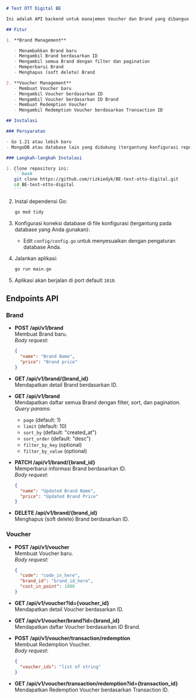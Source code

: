 ````markdown
# Test OTT Digital BE

Ini adalah API backend untuk manajemen Voucher dan Brand yang dibangun menggunakan framework [Gin](https://github.com/gin-gonic/gin) dan Go.

## Fitur

1. **Brand Management**

   - Menambahkan Brand baru
   - Mengambil Brand berdasarkan ID
   - Mengambil semua Brand dengan filter dan pagination
   - Memperbarui Brand
   - Menghapus (soft delete) Brand

2. **Voucher Management**
   - Membuat Voucher baru
   - Mengambil Voucher berdasarkan ID
   - Mengambil Voucher berdasarkan ID Brand
   - Membuat Redemption Voucher
   - Mengambil Redemption Voucher berdasarkan Transaction ID

## Instalasi

### Persyaratan

- Go 1.21 atau lebih baru
- MongoDB atau database lain yang didukung (tergantung konfigurasi repository dan service)

### Langkah-langkah Instalasi

1. Clone repository ini:
   ```bash
   git clone https://github.com/rizkiedyk/BE-test-otto-digital.git
   cd BE-test-otto-digital
   ```
````

2. Instal dependensi Go:

   ```bash
   go mod tidy
   ```

3. Konfigurasi koneksi database di file konfigurasi (tergantung pada database yang Anda gunakan):

   - Edit `config/config.go` untuk menyesuaikan dengan pengaturan database Anda.

4. Jalankan aplikasi:

   ```bash
   go run main.go
   ```

5. Aplikasi akan berjalan di port default `1010`.

## Endpoints API

### Brand

- **POST /api/v1/brand**  
  Membuat Brand baru.  
  _Body request_:

  ```json
  {
    "name": "Brand Name",
    "price": "Brand price"
  }
  ```

- **GET /api/v1/brand/{brand_id}**  
  Mendapatkan detail Brand berdasarkan ID.

- **GET /api/v1/brand**  
  Mendapatkan daftar semua Brand dengan filter, sort, dan pagination.  
  _Query params_:

  - `page` (default: 1)
  - `limit` (default: 10)
  - `sort_by` (default: "created_at")
  - `sort_order` (default: "desc")
  - `filter_by_key` (optional)
  - `filter_by_value` (optional)

- **PATCH /api/v1/brand/{brand_id}**  
  Memperbarui informasi Brand berdasarkan ID.  
  _Body request_:

  ```json
  {
    "name": "Updated Brand Name",
    "price": "Updated Brand Price"
  }
  ```

- **DELETE /api/v1/brand/{brand_id}**  
  Menghapus (soft delete) Brand berdasarkan ID.

### Voucher

- **POST /api/v1/voucher**  
  Membuat Voucher baru.  
  _Body request_:

  ```json
  {
    "code": "code_in_here",
    "brand_id": "brand_id_here",
    "cost_in_point": 1000
  }
  ```

- **GET /api/v1/voucher?id={voucher_id}**  
  Mendapatkan detail Voucher berdasarkan ID.

- **GET /api/v1/voucher/brand?id={brand_id}**  
  Mendapatkan daftar Voucher berdasarkan ID Brand.

- **POST /api/v1/voucher/transaction/redemption**  
  Membuat Redemption Voucher.  
  _Body request_:

  ```json
  {
    "voucher_ids": "list of string"
  }
  ```

- **GET /api/v1/voucher/transaction/redemption?id={transaction_id}**  
  Mendapatkan Redemption Voucher berdasarkan Transaction ID.
